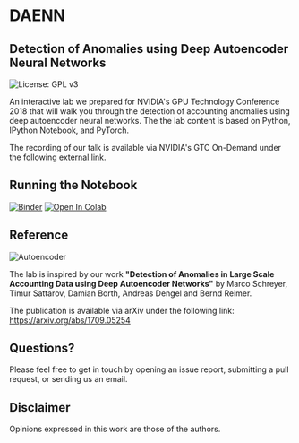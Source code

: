 # DAENN
## Detection of Anomalies using Deep Autoencoder Neural Networks

![License: GPL v3](https://img.shields.io/badge/License-GPLv3-blue.svg)

An interactive lab we prepared for NVIDIA's GPU Technology Conference 2018 that will walk you through the detection of accounting anomalies using deep autoencoder neural networks. The the lab content is based on Python, IPython Notebook, and PyTorch.

The recording of our talk is available via NVIDIA's GTC On-Demand under the following [external link](https://on-demand-gtc.gputechconf.com/gtcnew/sessionview.php?sessionName=s8343-detection+of+financial+statement+fraud+using+deep+autoencoder+networks).

## Running the Notebook

[![Binder](https://mybinder.org/badge_logo.svg)](https://mybinder.org/v2/gh/GitiHubi/deepAI/master?filepath=GTC_2018_Lab.ipynb) [![Open In Colab](https://colab.research.google.com/assets/colab-badge.svg)](https://colab.research.google.com/github/GitiHubi/deepAI/blob/master/GTC_2018_CoLab.ipynb)

## Reference

![Autoencoder](https://raw.githubusercontent.com/GitiHubi/deepAI/master/images/autoencoder.png)

The lab is inspired by our work **"Detection of Anomalies in Large Scale Accounting Data using Deep Autoencoder Networks"** by Marco Schreyer, Timur Sattarov, Damian Borth, Andreas Dengel and Bernd Reimer.

The publication is available via arXiv under the following link: https://arxiv.org/abs/1709.05254

## Questions?

Please feel free to get in touch by opening an issue report, submitting a pull request, or sending us an email.

## Disclaimer

Opinions expressed in this work are those of the authors.

